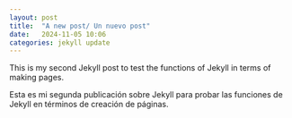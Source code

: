 ```yaml
---
layout: post
title:  "A new post/ Un nuevo post"
date:   2024-11-05 10:06
categories: jekyll update
---
```


This is my second Jekyll post to test the functions of Jekyll in terms of making pages.

Esta es mi segunda publicación sobre Jekyll para probar las funciones de Jekyll en términos de creación de páginas.